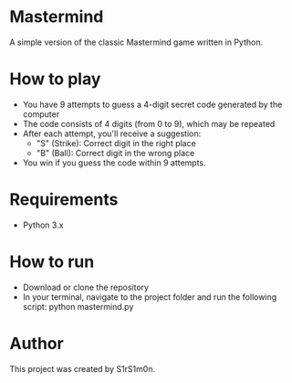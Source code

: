 # Mastermind
A simple version of the classic Mastermind game written in Python.

# How to play
- You have 9 attempts to guess a 4-digit secret code generated by the computer
- The code consists of 4 digits (from 0 to 9), which may be repeated
- After each attempt, you'll receive a suggestion:
  - "S" (Strike): Correct digit in the right place
  - "B" (Ball): Correct digit in the wrong place
- You win if you guess the code within 9 attempts.

# Requirements
- Python 3.x

# How to run
- Download or clone the repository
- In your terminal, navigate to the project folder and run the following script:
python mastermind.py

# Author
This project was created by S1rS1m0n.
